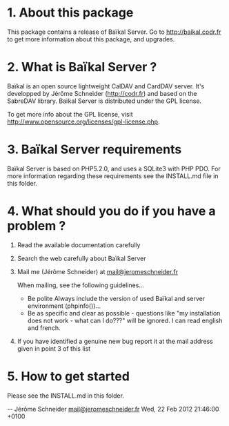 # 1. About this package

This package contains a release of Baïkal Server.
Go to http://baikal.codr.fr to get more information about this package, and upgrades.


# 2. What is Baïkal Server ?

Baïkal is an open source lightweight CalDAV and CardDAV server. It's developped
by Jérôme Schneider (http://codr.fr) and based on the SabreDAV library. Baïkal
Server is distributed under the GPL license.

To get more info about the GPL license, visit
http://www.opensource.org/licenses/gpl-license.php.


# 3. Baïkal Server requirements

Baïkal Server is based on PHP5.2.0, and uses a SQLite3 with PHP PDO. For more
information regarding these requirements see the INSTALL.md file in this folder.


# 4. What should you do if you have a problem ?

  1. Read the available documentation carefully

  2. Search the web carefully about Baïkal Server

  3. Mail me (Jérôme Schneider) at mail@jeromeschneider.fr

     When mailing, see the following guidelines...
       - Be polite
	   Always include the version of used Baïkal and server environment
	   (phpinfo())...
       - Be as specific and clear as possible - questions like "my
       installation does not work - what can I do???" will be ignored.
	   I can read english and french.
	
  4. If you have identified a genuine new bug report it at
     the mail address given in point 3 of this list


# 5. How to get started

Please see the INSTALL.md in this folder.

-- Jérôme Schneider <mail@jeromeschneider.fr>  Wed, 22 Feb 2012 21:46:00 +0100